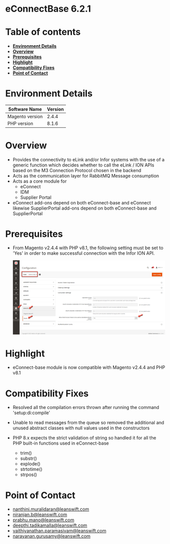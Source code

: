 # **eConnectBase 6.2.1**

# Table of contents

- [**Environment Details**](#environment-details)
- [**Overview**](#overview)
- [**Prerequisites**](#prerequisites)
- [**Highlight**](#highlight)
- [**Compatibility Fixes**](#compatibility-fixes)
- [**Point of Contact**](#point-of-contact)

# **Environment Details**

| **Software Name** | **Version** |
| --- | --- |
| Magento version | 2.4.4 |
| PHP version | 8.1.6 |

# **Overview**

- Provides the connectivity to eLink and/or Infor systems with the use of a generic function which decides whether to call the eLink / ION APIs based on the M3 Connection Protocol chosen in the backend
- Acts as the communication layer for RabbitMQ Message consumption
- Acts as a core module for 
	- eConnect
	- IDM
	- Supplier Portal
- eConnect add-ons depend on both eConnect-base and eConnect likewise SupplierPortal add-ons depend on both eConnect-base and SupplierPortal

# Prerequisites

- From Magento v2.4.4 with PHP v8.1, the following setting must be set to 'Yes' in order to make successful connection with the Infor ION API.

	![oAuth Access Token](../../../econnect-base/images/access_token_setting.png)

# **Highlight**

- eConnect-base module is now compatible with Magento v2.4.4 and PHP v8.1

# **Compatibility Fixes**

- Resolved all the compilation errors thrown after running the command 'setup:di:compile'

- Unable to read messages from the queue so removed the additional and unused abstract classes with null values used in the constructors

- PHP 8.x expects the strict validation of string so handled it for all the PHP built-in functions used in eConnect-base
	- trim()
	- substr()
	- explode()
	- strtotime()
	- strpos()

# **Point of Contact**

- [nanthini.muralidaran@leanswift.com](mailto:nanthini.muralidaran@leanswift.com)
- [niranjan.b@leanswift.com](mailto:niranjan.b@leanswift.com)
- [prabhu.mano@leanswift.com](mailto:prabhu.mano@leanswift.com)
- [deepthi.tadikamalla@leanswift.com](mailto:deepthi.tadikamalla@leanswift.com)
- [vaithiyanathan.paramasivam@leanswift.com](mailto:vaithiyanathan.paramasivam@leanswift.com)
- [narayanan.gurusamy@leanswift.com](mailto:narayanan.gurusamy@leanswift.com)
